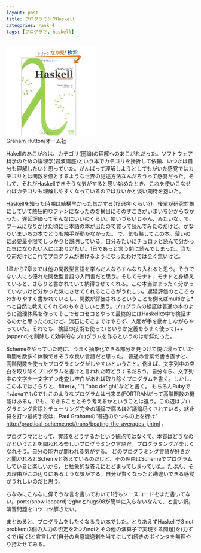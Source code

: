 ```yaml
---
layout: post
title: プログラミングHaskell
categories: rank_4
tags: [プログラマ, haskell]
---
```



<div class="book"><div class="book_image"><a href="http://www.amazon.co.jp/dp/4274067815/"><img src="/images/programming_in_haskell.jpg"></img></a></div><div class="book_info">Graham Hutton/オーム社</div><div class="clear"></div></div>

Hakellのあこがれは、カテゴリ(圏論)の理解へのあこがれだった。ソフトウェア科学のための論理学(岩波講座)という本でカテゴリを挫折して依頼、いつかは自分も理解したいと思っていた。がんばって理解しようとしてもがいた感覚ではカテゴリとは関数を値とするような世界の記述方法なんだろうって感覚だった。そして、それがHaskellできそうな気がすると思い始めたとき、これを使いこなせればカテゴリも理解しやすくなっているのではないかと淡い期待を抱いた。 

Haskellを知った時期は結構早かった気がする(1998年くらい?)。後輩が研究対象にしていて熱狂的なファンになったのを横目にそのすごさがいまいち分からなかった。遅延評価ってそんなにいいのくらい。使いづらいじゃん、みたいな。で、ブームになりかけた頃に日本語の本が出たので買って読んでみたのだけど、かなりいまいちの本でどうも触手が動かなかった。 
で、気も熟してこの本。薄いのに必要最小限でしっかりと説明している。自分みたいにチョロッと読んで分かった気になりたい人にはありがたい。1日であっと言う間に読んでしまった。当たり前だけどこれでプログラムが書けるようになったわけでは全く無いけど。 

1章から7章までは他の関数型言語を学んだ人ならすんなり入れると思う。そうでない人にも優れた関数型言語の入門書だと思う。そしてモナド、モナドと身構えていると、さらりと書かれていて納得させてくれる。この本当はまったく分かっていないけど分かった気にさせてくれるところがうれしい。遅延評価のところもわかりやすく書かれているし、関数が評価されるということを例えばmultiから*へと自然に教えてくれるのもやさしいと思う。プログラムの検証は普通の本のように論理体系を作ってそこでセコセコとやって最終的にはHaskellの中で検証するのかと思ったのだけど、流石にそこまではやらず、人間が手を動かしながらやっていた。それでも、検証の技術を使って(というか定義をうまく使って)++(append)を削除して効率的なプログラムを作るというのは新鮮だった。 

Schemeをやっていた時に、うまく抽象化できる部分を見つけて悦に浸っていた瞬間を数多く体験できそうな良い言語だと思った。 
普通の言葉で書き直すと、高階関数を使ったプログラミングがしやすいということ。例えば、文字列中の空白を取り除くプログラムを書けと言われた時どうするだろう。自分なら、文字列中の文字を一文字ずつ走査し空白があれば取り除くプログラムを書く。しかし、この本ではさらりと、filter(≠, ' ') "abc def ghi"などと書く。 
もちろんRubyでもJavaでもCでもこのようなプログラムは出来る(FORTRANだって高階関数の機能はある)。でも、できることとそう考えるかということは違う。この辺はプログラミング言語とチューリング完全の議論で腐るほど議論尽くされている。終止符を打つ最終手段は、Paul Grahamの“普通のやつらの上を行け” http://practical-scheme.net/trans/beating-the-averages-j.html 。 

プログラマにとって、実装をどうするかという観点ではなくて、本質はどうなのかということを問われる楽しいプログラミング言語だ。プログラミングが楽しくなれそう。自分の能力が問われる気がする。 
どのプログラミング言語が好きかと聞かれるとSchemeと答えているのだけど、その理由はSchemeでプログラムしていると楽しいから、と抽象的な答えにとどまってしまっていた。たぶん、その理由がこの辺りにあるような気がする。自分が賢くなったと勘違いできる感覚がうれしいのだと思う。 

ちなみにこんなに偉そうな言を書いておいて1行もソースコードをまだ書いてない。ports(snow leopard)でghcとhugs98が簡単に入らないなんて、と言い訳。演習問題をコツコツ解きたい。 

まとめると、プログラムをしたくなる良い本でした。とりあえずHaskellで3 not problem(3個の入力の否定を2つのnotとその他の演算子で実現する問題)を(力ずくで)解く!と宣言して(自分の自意識過剰を当てにして)続きのポインタを無理やり持たせてみる。
